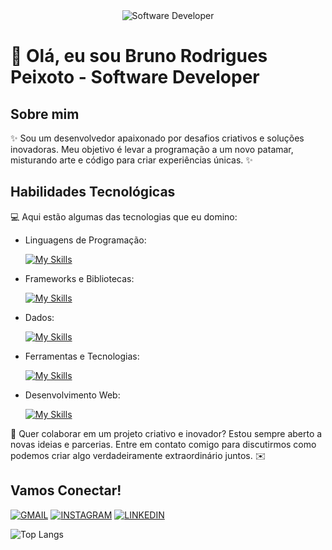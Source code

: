 <div align="center">
  <img src="https://i.pinimg.com/originals/0f/25/e4/0f25e4668c1c7740b5ed41835339d67f.gif" alt="Software Developer">
</div>

# 🚀 Olá, eu sou Bruno Rodrigues Peixoto - Software Developer 

## Sobre mim

✨ Sou um desenvolvedor apaixonado por desafios criativos e soluções inovadoras. Meu objetivo é levar a programação a um novo patamar, misturando arte e código para criar experiências únicas. ✨

## Habilidades Tecnológicas

💻 Aqui estão algumas das tecnologias que eu domino:

-  Linguagens de Programação: 

    [![My Skills](https://skillicons.dev/icons?i=dart,js,ts)](https://skillicons.dev)
- Frameworks e Bibliotecas: 

    [![My Skills](https://skillicons.dev/icons?i=flutter,vue,nuxt)](https://skillicons.dev)
- Dados: 

    [![My Skills](https://skillicons.dev/icons?i=firebase)](https://skillicons.dev)
- Ferramentas e Tecnologias: 

    [![My Skills](https://skillicons.dev/icons?i=git,github,ubuntu,docker,vscode,androidstudio,apple)](https://skillicons.dev)
- Desenvolvimento Web:

    [![My Skills](https://skillicons.dev/icons?i=tailwind,pinia)](https://skillicons.dev)

  
💬 Quer colaborar em um projeto criativo e inovador? Estou sempre aberto a novas ideias e parcerias. Entre em contato comigo para discutirmos como podemos criar algo verdadeiramente extraordinário juntos. ✉️

## Vamos Conectar!
[![GMAIL](https://img.shields.io/badge/Gmail-D14836?style=for-the-badge&logo=gmail&logoColor=white)](https://mail.google.com/mail/u/0/?tab=rm&ogbl#inbox)
[![INSTAGRAM](https://img.shields.io/badge/Instagram-E4405F?style=for-the-badge&logo=instagram&logoColor=white)](https://www.instagram.com/b_runorodri/)
[![LINKEDIN](https://img.shields.io/badge/LinkedIn-0077B5?style=for-the-badge&logo=linkedin&logoColor=white)](https://www.linkedin.com/in/bruno-rodrigues-peixoto-67959b273/)

![Top Langs](https://github-readme-stats.vercel.app/api/top-langs/?username=brunopeixotoo&layout=compact)
